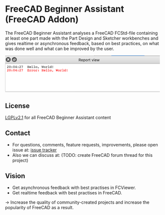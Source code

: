 # FreeCAD Beginner Assistant (FreeCAD Addon)
The FreeCAD Beginner Assistant analyses a FreeCAD FCStd-file containing at least one part made with the Part Design and Sketcher workbenches and gives realtime or asynchronous feedback, based on best practices, on what was done well and what can be improved by the user.

![Hello World in FreeCAD Report view](Screenshots/HelloWorldExample.png)

## License
[LGPLv2.1](https://github.com/alekssadowski95/FreeCAD-Beginner-Assistant/blob/main/LICENSE) for all FreeCAD Beginner Assistant content

## Contact
* For questions, comments, feature requests, improvements, please open issue at: [issue tracker](https://github.com/alekssadowski95/FreeCAD-Beginner-Assistant/issues)
* Also we can discuss at: (TODO: create FreeCAD forum thread for this project)

## Vision
- Get asynchronous feedback with best practises in FCViewer.
- Get realtime feedback with best practises in FreeCAD.

-> Increase the quality of community-created projects and increase the popularity of FreeCAD as a result.
